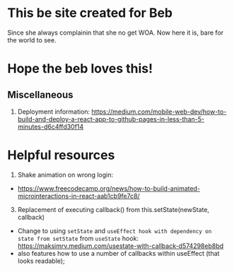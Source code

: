 # This be site created for Beb

Since she always complainin that she no get WOA. Now here it is, bare for the world to see.

# Hope the beb loves this!



## Miscellaneous
1. Deployment information: https://medium.com/mobile-web-dev/how-to-build-and-deploy-a-react-app-to-github-pages-in-less-than-5-minutes-d6c4ffd30f14  

# Helpful resources  
1. Shake animation on wrong login:
- https://www.freecodecamp.org/news/how-to-build-animated-microinteractions-in-react-aab1cb9fe7c8/  

3. Replacement of executing callback() from this.setState(newState, callback)
- Change to using `setState` and `useEffect hook with dependency on state from setState` from `useState` hook: https://maksimrv.medium.com/usestate-with-callback-d574298eb8bd
- also features how to use a number of callbacks within useEffect (that looks readable);